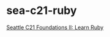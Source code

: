 sea-c21-ruby
============

[Seattle C21 Foundations II: Learn Ruby](https://canvas.instructure.com/courses/880907)
